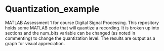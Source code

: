 # Quantization_example
MATLAB
Assessment 1 for course Digital Signal Processing. This repository holds some MATLAB code that will quantize a recording. It is broken up into sections and the num_bits variable can be changed (as noted in commenting) to change the quantization level. The results are output as a graph for visual appreciation.
